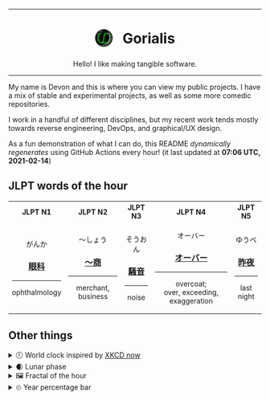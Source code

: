 ***

<h1 align="center">
<sub>
    <img src="readme/resources/avatar.png" height="36">
</sub>
&nbsp;
Gorialis
</h1>
<p align="center">
Hello! I like making tangible software.
</p>

***

My name is Devon and this is where you can view my public projects. I have a mix of stable and experimental projects, as well as some more comedic repositories.

I work in a handful of different disciplines, but my recent work tends mostly towards reverse engineering, DevOps, and graphical/UX design.

As a fun demonstration of what I can do, this README *dynamically regenerates* using GitHub Actions every hour! (it last updated at **07:06 UTC, 2021-02-14**)

<h2>JLPT words of the hour</h2>
<table>
    <tr>
        <th>JLPT N1</th>
        <th>JLPT N2</th>
        <th>JLPT N3</th>
        <th>JLPT N4</th>
        <th>JLPT N5</th>
    </tr>
    <tr>
        <td>
            <p align="center">がんか</p>
            <h3 align="center"><b><a href="https://jisho.org/search/%E7%9C%BC%E7%A7%91">眼科</a></b></h3>
            <hr>
            <p align="center">ophthalmology</p>
        </td>
        <td>
            <p align="center">～しょう</p>
            <h3 align="center"><b><a href="https://jisho.org/search/%EF%BD%9E%E5%95%86">～商</a></b></h3>
            <hr>
            <p align="center">merchant,<wbr> business</p>
        </td>
        <td>
            <p align="center">そうおん</p>
            <h3 align="center"><b><a href="https://jisho.org/search/%E9%A8%92%E9%9F%B3">騒音</a></b></h3>
            <hr>
            <p align="center">noise</p>
        </td>
        <td>
            <p align="center">オーバー</p>
            <h3 align="center"><b><a href="https://jisho.org/search/%E3%82%AA%E3%83%BC%E3%83%90%E3%83%BC">オーバー</a></b></h3>
            <hr>
            <p align="center">overcoat;<br> over,<wbr> exceeding,<wbr> exaggeration</p>
        </td>
        <td>
            <p align="center">ゆうべ</p>
            <h3 align="center"><b><a href="https://jisho.org/search/%E6%98%A8%E5%A4%9C">昨夜</a></b></h3>
            <hr>
            <p align="center">last night</p>
        </td>
    </tr>
</table>

<h2>Other things</h2>
<details>
<summary>🕖  World clock inspired by <a href="https://xkcd.com/now">XKCD now</a></summary>

> <img src="generated/now.png" width="512">

</details>
<details>
<summary>🌒 Lunar phase</summary>

The moon is approximately 10.70% through its phase (Waxing Crescent).

</details>
<details>
<summary>&#x1f5bc; Fractal of the hour</summary>

> <img src="generated/fractal.png" width="512">

</details>
<details>
<summary>&#x23f2; Year percentage bar</summary>
<pre><code>2021 [██▁▁▁▁▁▁▁▁▁▁▁▁▁▁▁▁▁▁] 12.14%</code></pre>
</details>
